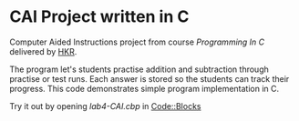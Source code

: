 # CAI Project written in C
Computer Aided Instructions project from course *Programming In C* delivered by [HKR][1].

The program let's students practise addition and subtraction through practise or test runs. Each answer is stored so the students can track their progress.
This code demonstrates simple program implementation in C.


Try it out by opening *lab4-CAI.cbp* in [Code::Blocks][2]

[1]: https://www.hkr.se/
[2]: http://www.codeblocks.org/
